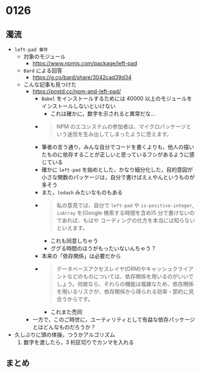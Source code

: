 # 0126

## 濁流

- `left-pad 事件`
  - 対象のモジュール
    - https://www.npmjs.com/package/left-pad
  - `Bard` による回答
    - https://g.co/bard/share/3042cad39d34
  - こんな記事も見つけた
    - https://postd.cc/npm-and-left-pad/
      - `Babel` をインストールするためには 40000 以上のモジュールをインストールしないといけない
        - これは確かに，数字を示されると異常だな…
      - > NPM のエコシステムの参加者は、マイクロパッケージという迷信を生み出してしまったように思えます。
      - 筆者の言う通り，みんな自分でコードを書くよりも，他人の描いたものに依存することが正しいと思っているフシがあるように感じている
      - 確かに `left-pad` を始めとした，かなり細分化した，目的意図が小さな関数のパッケージは，自分で書けばえぇやんというものが多そう
      - また，`lodash` みたいなものもある
      - > 私の意見では、自分で `left-pad` や `is-positive-integer`, `isArray` を(Google 検索する時間を含め)5 分で書けないのであれば、もはや コーディングの仕方を本当には知らない といえます。
        - これも同意しちゃう
        - ググる時間のほうがもったいないんちゃう？
      - 本来の「依存関係」は必要だから
      - > データベースアクセスレイヤ(ORM)やキャッシュクライアントなどのものについては、依存関係を用いるのがいいでしょう。何故なら、それらの機能は複雑なため、依存関係を用いるリスクが、依存関係から得られる効率・節約に見合うからです。
        - これまた禿同
    - 一方で，このご時世に，ユーティリティとして有益な依存パッケージとはどんなものだろうか？
- 久しぶりに頭の体操，つうかアルゴリズム
  1. 数字を渡したら，3 桁区切りでカンマを入れる

## まとめ
